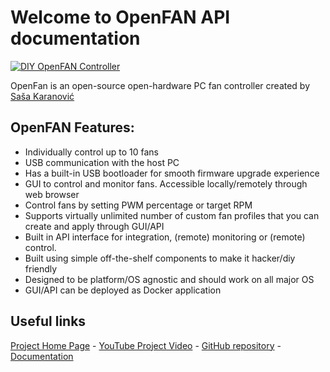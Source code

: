 # Welcome to OpenFAN API documentation

[![DIY OpenFAN Controller](http://img.youtube.com/vi/C8tcsyASQRM/0.jpg)](http://www.youtube.com/watch?v=C8tcsyASQRM "DIY OpenFAN Controller")

OpenFan is an open-source open-hardware PC fan controller created by [Saša Karanović](https://sasakaranovic.com)

## OpenFAN Features:

- Individually control up to 10 fans
- USB communication with the host PC
- Has a built-in USB bootloader for smooth firmware upgrade experience
- GUI to control and monitor fans. Accessible locally/remotely through web browser
- Control fans by setting PWM percentage or target RPM
- Supports virtually unlimited number of custom fan profiles that you can create and apply through GUI/API
- Built in API interface for integration, (remote) monitoring or (remote) control.
- Built using simple off-the-shelf components to make it hacker/diy friendly
- Designed to be platform/OS agnostic and should work on all major OS
- GUI/API can be deployed as Docker application

## Useful links

[Project Home Page](https://sasakaranovic.com/projects/openfan-controller/) - [YouTube Project Video](http://www.youtube.com/watch?v=C8tcsyASQRM) - [GitHub repository](https://github.com/SasaKaranovic/OpenFanController) - [Documentation](https://github.com/SasaKaranovic/OpenFanController/tree/master/Documentation/)

